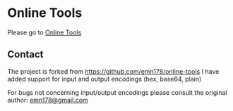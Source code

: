 # Online Tools
Please go to [Online Tools](https://dukei.github.io/online-tools/)

## Contact
The project is forked from https://github.com/emn178/online-tools
I have added support for input and output encodings (hex, base64, plain)

For bugs not concerning input/output encodings please consult the original author: emn178@gmail.com
